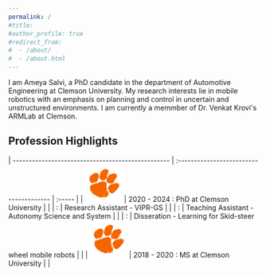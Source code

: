 ```yaml
---
permalink: /
#title: 
#author_profile: true
#redirect_from: 
#  - /about/
#  - /about.html
---
```



I am Ameya Salvi, a PhD candidate in the department of Automotive Engineering at Clemson University. My research interests lie in mobile robotics with an emphasis on planning and control in uncertain and unstructured environments. I am currently a memmber of Dr. Venkat Krovi's ARMLab at Clemson. 

## Profession Highlights

<style>
table {
    border-collapse: collapse;
}
table, th, td {
   border: none;
}
blockquote {
    border-left: none;
    padding-left: 10px;
}
</style>


| ------------------------------------------------- | :-------------------------------------- | :----- |
| <img src="images/Paw_RGB__Orange.jpg" width="75"/> | 2020 - 2024 : PhD at Clemson University |       | 
|                    :                              | Research Assistant - VIPR-GS            |        |
|                   :                                | Teaching Assistant - Autonomy Science and System |     |
|                  :                                 | Disseration - Learning for Skid-steer wheel mobile robots |     |
| <img src="images/Paw_RGB__Orange.jpg" width="75"/> | 2018 - 2020 : MS at Clemson University  |     |

